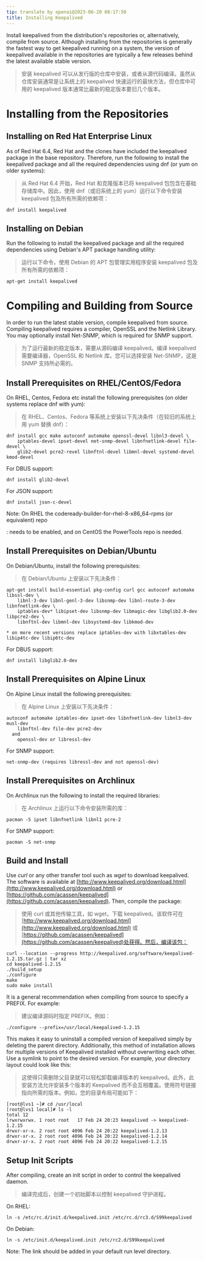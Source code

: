 ```yaml
---
tip: translate by openai@2023-06-20 08:17:50
title: Installing Keepalived
---
```


Install keepalived from the distribution\'s repositories or, alternatively, compile from source. Although installing from the repositories is generally the fastest way to get keepalived running on a system, the version of keepalived available in the repositories are typically a few releases behind the latest available stable version.

> 安装 keepalived 可以从发行版的仓库中安装，或者从源代码编译。虽然从仓库安装通常是让系统上的 keepalived 快速运行的最快方法，但仓库中可用的 keepalived 版本通常比最新的稳定版本要旧几个版本。

# Installing from the Repositories

## Installing on Red Hat Enterprise Linux

As of Red Hat 6.4, Red Hat and the clones have included the keepalived package in the base repository. Therefore, run the following to install the keepalived package and all the required dependencies using dnf (or yum on older systems):

> 从 Red Hat 6.4 开始，Red Hat 和克隆版本已将 keepalived 包包含在基础存储库中。因此，使用 dnf（或旧系统上的 yum）运行以下命令安装 keepalived 包及所有所需的依赖项：

```
dnf install keepalived
```

## Installing on Debian

Run the following to install the keepalived package and all the required dependencies using Debian\'s APT package handling utility:

> 运行以下命令，使用 Debian 的 APT 包管理实用程序安装 keepalived 包及所有所需的依赖项：

```
apt-get install keepalived
```

# Compiling and Building from Source

In order to run the latest stable version, compile keepalived from source. Compiling keepalived requires a compiler, OpenSSL and the Netlink Library. You may optionally install Net-SNMP, which is required for SNMP support.

> 为了运行最新的稳定版本，需要从源码编译 keepalived。编译 keepalived 需要编译器，OpenSSL 和 Netlink 库。您可以选择安装 Net-SNMP，这是 SNMP 支持所必需的。

## Install Prerequisites on RHEL/CentOS/Fedora

On RHEL, Centos, Fedora etc install the following prerequisites (on older systems replace dnf with yum):

> 在 RHEL、Centos、Fedora 等系统上安装以下先决条件（在较旧的系统上用 yum 替换 dnf）：

```
dnf install gcc make autoconf automake openssl-devel libnl3-devel \
    iptables-devel ipset-devel net-snmp-devel libnfnetlink-devel file-devel \
    glib2-devel pcre2-revel libnftnl-devel libmnl-devel systemd-devel kmod-devel
```

For DBUS support:

```
dnf install glib2-devel
```

For JSON support:

```
dnf install json-c-devel
```

Note: On RHEL the codeready-builder-for-rhel-8-x86_64-rpms (or equivalent) repo

: needs to be enabled, and on CentOS the PowerTools repo is needed.

## Install Prerequisites on Debian/Ubuntu

On Debian/Ubuntu, install the following prerequisites:

> 在 Debian/Ubuntu 上安装以下先决条件：

```
apt-get install build-essential pkg-config curl gcc autoconf automake libssl-dev \
    libnl-3-dev libnl-genl-3-dev libsnmp-dev libnl-route-3-dev libnfnetlink-dev \
    iptables-dev* libipset-dev libsnmp-dev libmagic-dev libglib2.0-dev libpcre2-dev \
    libnftnl-dev libmnl-dev libsystemd-dev libkmod-dev

* on more recent versions replace iptables-dev with libxtables-dev libip4tc-dev libip6tc-dev
```

For DBUS support:

```
dnf install libglib2.0-dev
```

## Install Prerequisites on Alpine Linux

On Alpine Linux install the following prerequisites:

> 在 Alpine Linux 上安装以下先决条件：

```
autoconf automake iptables-dev ipset-dev libnfnetlink-dev libnl3-dev musl-dev
    libnftnl-dev file-dev pcre2-dev
  and
    openssl-dev or libressl-dev
```

For SNMP support:

```
net-snmp-dev (requires libressl-dev and not openssl-dev)
```

## Install Prerequisites on Archlinux

On Archlinux run the following to install the required libraries:

> 在 Archlinux 上运行以下命令安装所需的库：

```
pacman -S ipset libnfnetlink libnl1 pcre-2
```

For SNMP support:

```
pacman -S net-snmp
```

## Build and Install

Use _curl_ or any other transfer tool such as _wget_ to download keepalived. The software is available at [http://www.keepalived.org/download.html](http://www.keepalived.org/download.html) or [https://github.com/acassen/keepalived](https://github.com/acassen/keepalived). Then, compile the package:

> 使用 curl 或其他传输工具，如 wget，下载 keepalived。该软件可在[http://www.keepalived.org/download.html](http://www.keepalived.org/download.html) 或 [https://github.com/acassen/keepalived](https://github.com/acassen/keepalived)处获得。然后，编译该包：

```
curl --location --progress http://keepalived.org/software/keepalived-1.2.15.tar.gz | tar xz
cd keepalived-1.2.15
./build_setup
./configure
make
sudo make install
```

It is a general recommendation when compiling from source to specify a PREFIX. For example:

> 建议编译源码时指定 PREFIX。例如：

```
./configure --prefix=/usr/local/keepalived-1.2.15
```

This makes it easy to uninstall a compiled version of keepalived simply by deleting the parent directory. Additionally, this method of installation allows for multiple versions of Keepalived installed without overwriting each other. Use a symlink to point to the desired version. For example, your directory layout could look like this:

> 这使得只需删除父目录就可以轻松卸载编译版本的 keepalived。此外，此安装方法允许安装多个版本的 Keepalived 而不会互相覆盖。使用符号链接指向所需的版本。例如，您的目录布局可能如下：

```
[root@lvs1 ~]# cd /usr/local
[root@lvs1 local]# ls -l
total 12
lrwxrwxrwx. 1 root root   17 Feb 24 20:23 keepalived -> keepalived-1.2.15
drwxr-xr-x. 2 root root 4096 Feb 24 20:22 keepalived-1.2.13
drwxr-xr-x. 2 root root 4096 Feb 24 20:22 keepalived-1.2.14
drwxr-xr-x. 2 root root 4096 Feb 24 20:22 keepalived-1.2.15
```

## Setup Init Scripts

After compiling, create an init script in order to control the keepalived daemon.

> 编译完成后，创建一个初始脚本以控制 keepalived 守护进程。

On RHEL:

```
ln -s /etc/rc.d/init.d/keepalived.init /etc/rc.d/rc3.d/S99keepalived
```

On Debian:

```
ln -s /etc/init.d/keepalived.init /etc/rc2.d/S99keepalived
```

Note: The link should be added in your default run level directory.
